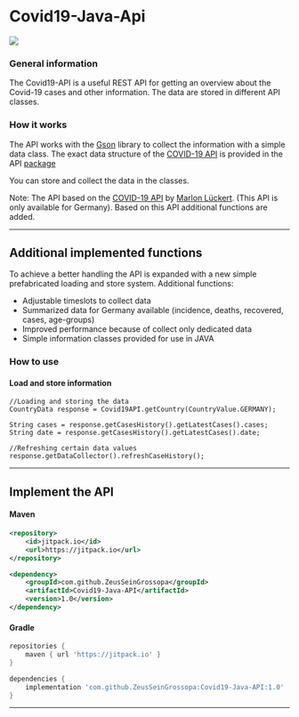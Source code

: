 # Covid19-Java-Api
[![](https://jitpack.io/v/ZeusSeinGrossopa/Covid19-Java-API.svg)](https://jitpack.io/#ZeusSeinGrossopa/Covid19-Java-API)

### General information
The Covid19-API is a useful REST API for getting an overview about the Covid-19 cases and other information.
The data are stored in different API classes.

### How it works

The API works with the [Gson](https://github.com/google/gson) library to collect the information with a simple data
class. The exact data structure of the [COVID-19 API](https://corona-zahlen.org) is provided in the
API [package](https://github.com/ZeusSeinGrossopa/Covid19-Java-API/tree/master/src/main/java/de/zeus/covid19/api)

You can store and collect the data in the classes.

Note: The API based on the [COVID-19 API](https://corona-zahlen.org) by [Marlon Lückert](https://github.com/marlon360/rki-covid-api). (This API is only available for Germany). Based on this API additional functions are added. 

---

## Additional implemented functions 

To achieve a better handling the API is expanded with a new simple prefabricated loading and store system.
Additional functions: 
- Adjustable timeslots to collect data
- Summarized data for Germany available (incidence, deaths, recovered, cases, age-groups)
- Improved performance because of collect only dedicated data 
- Simple information classes provided for use in JAVA 

### How to use
#### Load and store information

```
//Loading and storing the data 
CountryData response = Covid19API.getCountry(CountryValue.GERMANY);

String cases = response.getCasesHistory().getLatestCases().cases; 
String date = response.getCasesHistory().getLatestCases().date;

//Refreshing certain data values
response.getDataCollector().refreshCaseHistory();
```

---

## Implement the API

#### Maven

```xml
<repository>
    <id>jitpack.io</id>
    <url>https://jitpack.io</url>
</repository>

<dependency>
    <groupId>com.github.ZeusSeinGrossopa</groupId>
    <artifactId>Covid19-Java-API</artifactId>
    <version>1.0</version>
</dependency>
```

#### Gradle

```gradle
repositories {
    maven { url 'https://jitpack.io' }
}

dependencies {
    implementation 'com.github.ZeusSeinGrossopa:Covid19-Java-API:1.0'
}
```

---
